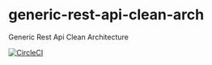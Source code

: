 # generic-rest-api-clean-arch
Generic Rest Api Clean Architecture

[![CircleCI](https://dl.circleci.com/status-badge/img/gh/sudoitir/generic-rest-api-clean-arch/tree/develop.svg?style=svg)](https://dl.circleci.com/status-badge/redirect/gh/sudoitir/generic-rest-api-clean-arch/tree/develop)
